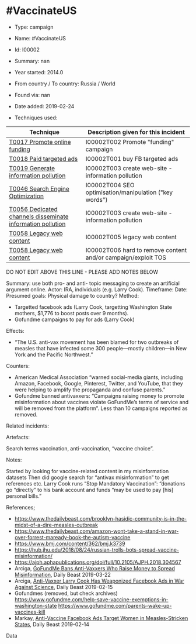 # #VaccinateUS

* Type: campaign

* Name: #VaccinateUS

* Id: I00002

* Summary: nan

* Year started: 2014.0

* From country / To country: Russia / World

* Found via: nan

* Date added: 2019-02-24

* Techniques used: 

| Technique | Description given for this incident |
| --------- | ------------------------- |
| [T0017 Promote online funding](../techniques/T0017.md) | I00002T002 Promote "funding" campaign |
| [T0018 Paid targeted ads](../techniques/T0018.md) | I00002T001 buy FB targeted ads |
| [T0019 Generate information pollution](../techniques/T0019.md) | I00002T003 create web-site - information pollution |
| [T0046 Search Engine Optimization](../techniques/T0046.md) | I00002T004 SEO optimisation/manipulation ("key words") |
| [T0056 Dedicated channels disseminate information pollution](../techniques/T0056.md) | I00002T003 create web-site - information pollution |
| [T0058 Legacy web content](../techniques/T0058.md) | I00002T005 legacy web content |
| [T0058 Legacy web content](../techniques/T0058.md) | I00002T006 hard to remove content and/or campaign/exploit TOS |

DO NOT EDIT ABOVE THIS LINE - PLEASE ADD NOTES BELOW

Summary: use both pro- and anti- topic messaging to create an artificial argument online. 
Actor: IRA, individuals (e.g. Larry Cook).
Timeframe: 
Date: 
Presumed goals:
Physical damage to country? 
Method: 

* Targetted facebook ads (Larry Cook, targetting Washington State mothers, $1,776 to boost posts over 9 months). 
* Gofundme campaigns to pay for ads (Larry Cook)

Effects:

* “The U.S. anti-vax movement has been blamed for two outbreaks of measles that have infected some 300 people—mostly children—in New York and the Pacific Northwest.”

Counters:

* American Medical Association “warned social-media giants, including Amazon, Facebook, Google, Pinterest, Twitter, and YouTube, that they were helping to amplify the propaganda and confuse parents.”
* Gofundme banned antivaxxers: “Campaigns raising money to promote misinformation about vaccines violate GoFundMe’s terms of service and will be removed from the platform”.  Less than 10 campaigns reported as removed.

Related incidents:

Artefacts:

Search terms vaccination, anti-vaccination, “vaccine choice”. 

Notes:

Started by looking for vaccine-related content in my misinformation datasets
Then did google search for “antivax misinformation” to get references etc. 
Larry Cook runs “Stop Mandatory Vaccination”: “donations go “directly” to his bank account and funds “may be used to pay [his] personal bills.”


References;

* https://www.thedailybeast.com/brooklyn-hasidic-community-is-in-the-midst-of-a-dire-measles-outbreak
* https://www.thedailybeast.com/amazon-wont-take-a-stand-in-war-over-forrest-maready-book-the-autism-vaccine
* https://www.bmj.com/content/362/bmj.k3739
* https://hub.jhu.edu/2018/08/24/russian-trolls-bots-spread-vaccine-misinformation/
* https://ajph.aphapublications.org/doi/full/10.2105/AJPH.2018.304567 
* Arciga, [GoFundMe Bans Anti-Vaxxers Who Raise Money to Spread Misinformation](https://www.thedailybeast.com/gofundme-bans-anti-vaxxers-who-raise-money-to-spread-misinformation), Daily Beast 2019-03-22
* Arciga, [Anti-Vaxxer Larry Cook Has Weaponized Facebook Ads in War Against Science](https://www.thedailybeast.com/anti-vaxxer-larry-cook-has-weaponized-facebook-ads-in-war-against-science), Daily Beast 2019-02-15
* Gofundmes (removed, but check archives) https://www.gofundme.com/help-save-vaccine-exemptions-in-washington-state https://www.gofundme.com/parents-wake-up-vaccines-kill 
* Markay, [Anti-Vaccine Facebook Ads Target Women in Measles-Stricken States](https://www.thedailybeast.com/anti-vaccine-facebook-ads-target-women-in-measles-stricken-states/), Daily Beast 2019-02-14

Data


